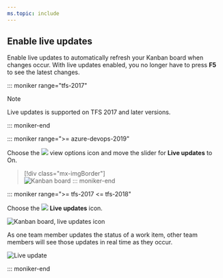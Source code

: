 ```yaml
---
ms.topic: include
---
```




## Enable live updates 

<a id="live-updates"></a>
Enable live updates to automatically refresh your Kanban board when changes occur. With live updates enabled, you no longer have to press **F5** to see the latest changes. 

::: moniker range="tfs-2017"

> [!NOTE]    
> Live updates is supported on TFS 2017 and later versions. 

::: moniker-end 

::: moniker range=">= azure-devops-2019"

Choose the ![ ](/azure/devops/media/icons/view-options-icon.png) view options icon and move the slider for **Live updates** to On.  

> [!div class="mx-imgBorder"]  
> ![Kanban board](/azure/devops/boards/boards/media/turn-live-updates-on-agile.png) 
::: moniker-end


::: moniker range=">= tfs-2017 <= tfs-2018"

Choose the ![ ](/azure/devops/boards/media/icons/live-updates-icon.png) **Live updates** icon.  

![Kanban board, live updates icon](/azure/devops/boards/media/kanban-live-updates.png)  

As one team member updates the status of a work item, other team members will see those updates in real time as they occur.  

![Live update](/azure/devops/boards/boards/media/kanban-live-updates.gif)  

::: moniker-end
